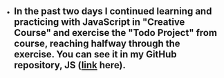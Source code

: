  - ## In the past two days I continued learning and practicing with JavaScript in "Creative Course" and exercise the "Todo Project" from course, reaching halfway through the exercise. You can see it in my GitHub repository, JS ([link](https://github.com/CristianMicicoi/JS.git) here).